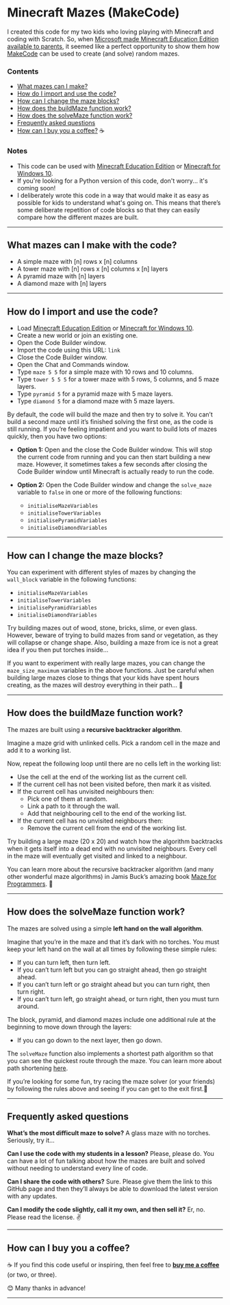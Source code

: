 # Minecraft Mazes (MakeCode)

I created this code for my two kids who loving playing with Minecraft and coding with Scratch. So, when [Microsoft made Minecraft Education Edition available to parents](https://education.minecraft.net/en-us/get-started/parents?utm_source=github-minecraft-mazes-makecode), it seemed like a perfect opportunity to show them how [MakeCode](https://minecraft.makecode.com/setup) can be used to create (and solve) random mazes.

### Contents 
- [What mazes can I make?](#what-mazes-can-i-make-with-the-code)
- [How do I import and use the code?](#how-do-i-import-and-use-the-code)
- [How can I change the maze blocks?](#how-can-i-change-the-maze-blocks)
- [How does the buildMaze function work?](#how-does-the-buildmaze-function-work)
- [How does the solveMaze function work?](#how-does-the-solvemaze-function-work)
- [Frequently asked questions](#frequently-asked-questions)
- [How can I buy you a coffee?](#how-can-i-buy-you-a-coffee) ☕️

### Notes
- This code can be used with [Minecraft Education Edition](https://minecraft.makecode.com/setup/minecraft-education-edition) or [Minecraft for Windows 10](https://minecraft.makecode.com/setup/minecraft-windows10).
- If you're looking for a Python version of this code, don't worry... it's coming soon!
- I deliberately wrote this code in a way that would make it as easy as possible for kids to understand what's going on. This means that there’s some deliberate repetition of code blocks so that they can easily compare how the different mazes are built.

***

## What mazes can I make with the code?

- A simple maze with [n] rows x [n] columns
- A tower maze with [n] rows x [n] columns x [n] layers
- A pyramid maze with [n] layers
- A diamond maze with [n] layers

***

## How do I import and use the code?

- Load [Minecraft Education Edition](https://minecraft.makecode.com/setup/minecraft-education-edition) or [Minecraft for Windows 10](https://minecraft.makecode.com/setup/minecraft-windows10).
- Create a new world or join an existing one.
- Open the Code Builder window.
- Import the code using this URL: `link`
- Close the Code Builder window.
- Open the Chat and Commands window.
- Type `maze 5 5` for a simple maze with 10 rows and 10 columns.
- Type `tower 5 5 5` for a tower maze with 5 rows, 5 columns, and 5 maze layers.
- Type `pyramid 5` for a pyramid maze with 5 maze layers.
- Type `diamond 5` for a diamond maze with 5 maze layers.

By default, the code will build the maze and then try to solve it. You can’t build a second maze until it’s finished solving the first one, as the code is still running. If you’re feeling impatient and you want to build lots of mazes quickly, then you have two options:

- **Option 1:** Open and the close the Code Builder window. This will stop the current code from running and you can then start building a new maze. However, it sometimes takes a few seconds after closing the Code Builder window until Minecraft is actually ready to run the code.

- **Option 2:** Open the Code Builder window and change the `solve_maze` variable to `false` in one or more of the following functions:
  - `initialiseMazeVariables`
  - `initialiseTowerVariables`
  - `initialisePyramidVariables`
  - `initialiseDiamondVariables`

***

## How can I change the maze blocks?

You can experiment with different styles of mazes by changing the `wall_block` variable in the following functions:
- `initialiseMazeVariables`
- `initialiseTowerVariables`
- `initialisePyramidVariables`
- `initialiseDiamondVariables`

Try building mazes out of wood, stone, bricks, slime, or even glass. However, beware of trying to build mazes from sand or vegetation, as they will collapse or change shape. Also, building a maze from ice is not a great idea if you then put torches inside... 

If you want to experiment with really large mazes, you can change the `maze_size_maximum` variables in the above functions. Just be careful when building large mazes close to things that your kids have spent hours creating, as the mazes will destroy everything in their path... 🦖

***

## How does the buildMaze function work?

The mazes are built using a **recursive backtracker algorithm**. 

Imagine a maze grid with unlinked cells. Pick a random cell in the maze and add it to a working list. 

Now, repeat the following loop until there are no cells left in the working list:
- Use the cell at the end of the working list as the current cell.
- If the current cell has not been visited before, then mark it as visited.
- If the current cell has unvisited neighbours then:
  - Pick one of them at random.
  - Link a path to it through the wall.
  - Add that neighbouring cell to the end of the working list.
- If the current cell has no unvisited neighbours then: 
  - Remove the current cell from the end of the working list.

Try building a large maze (20 x 20) and watch how the algorithm backtracks when it gets itself into a dead end with no unvisited neighbours. Every cell in the maze will eventually get visited and linked to a neighbour.

You can learn more about the recursive backtracker algorithm (and many other wonderful maze algorithms) in Jamis Buck’s amazing book [Maze for Programmers](http://www.mazesforprogrammers.com?utm_source=github-minecraft-mazes-makecode). 🥁

***

## How does the solveMaze function work?

The mazes are solved using a simple **left hand on the wall algorithm**. 

Imagine that you’re in the maze and that it’s dark with no torches. You must keep your left hand on the wall at all times by following these simple rules:

- If you can turn left, then turn left.
- If you can’t turn left but you can go straight ahead, then go straight ahead.
- If you can’t turn left or go straight ahead but you can turn right, then turn right.
- If you can’t turn left, go straight ahead, or turn right, then you must turn around.

The block, pyramid, and diamond mazes include one additional rule at the beginning to move down through the layers:
- If you can go down to the next layer, then go down.

The `solveMaze` function also implements a shortest path algorithm so that you can see the quickest route through the maze. You can learn more about path shortening [here](https://patrickmccabemakes.com/tutorials/Maze_Solving?utm_source=github-minecraft-mazes-makecode). 

If you’re looking for some fun, try racing the maze solver (or your friends) by following the rules above and seeing if you can get to the exit first.🥇

*** 

## Frequently asked questions

**What’s the most difficult maze to solve?**
A glass maze with no torches. Seriously, try it…

**Can I use the code with my students in a lesson?**
Please, please do. You can have a lot of fun talking about how the mazes are built and solved without needing to understand every line of code.

**Can I share the code with others?**
Sure. Please give them the link to this GitHub page and then they’ll always be able to download the latest version with any updates.

**Can I modify the code slightly, call it my own, and then sell it?**
Er, no. Please read the license. ✌️

***

## How can I buy you a coffee? 

☕️ If you find this code useful or inspiring, then feel free to **[buy me a coffee](https://www.buymeacoffee.com/crux)** (or two, or three). 

😊 Many thanks in advance! 

***
